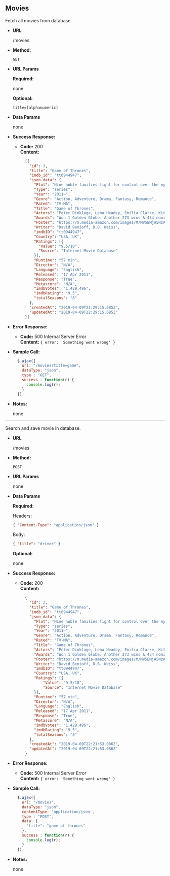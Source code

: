 **Movies**
----
  Fetch all movies from database.

* **URL**

  /movies

* **Method:**
  
  `GET`
  
*  **URL Params**

   **Required:**
 
   none

   **Optional:**
 
   `title=[alphanumeric]`

* **Data Params**

  none
  
* **Success Response:**
  
  * **Code:** 200 <br />
    **Content:** 
    ```json
      [{
        "id": 3,
        "title": "Game of Thrones",
        "imdb_id": "tt0944947",
        "json_data": {
          "Plot": "Nine noble families fight for control over the mythical lands of Westeros, while an ancient enemy returns after being dormant for thousands of years.",
          "Type": "series",
          "Year": "2011–",
          "Genre": "Action, Adventure, Drama, Fantasy, Romance",
          "Rated": "TV-MA",
          "Title": "Game of Thrones",
          "Actors": "Peter Dinklage, Lena Headey, Emilia Clarke, Kit Harington",
          "Awards": "Won 1 Golden Globe. Another 273 wins & 454 nominations.",
          "Poster": "https://m.media-amazon.com/images/M/MV5BMjA5NzA5NjMwNl5BMl5BanBnXkFtZTgwNjg2OTk2NzM@._V1_SX300.jpg",
          "Writer": "David Benioff, D.B. Weiss",
          "imdbID": "tt0944947",
          "Country": "USA, UK",
          "Ratings": [{
            "Value": "9.5/10",
            "Source": "Internet Movie Database"
          }],
          "Runtime": "57 min",
          "Director": "N/A",
          "Language": "English",
          "Released": "17 Apr 2011",
          "Response": "True",
          "Metascore": "N/A",
          "imdbVotes": "1,429,496",
          "imdbRating": "9.5",
          "totalSeasons": "8"
        },
        "createdAt": "2019-04-09T22:29:15.685Z",
        "updatedAt": "2019-04-09T22:29:15.685Z"
      }]
    ```
 
* **Error Response:**

  * **Code:** 500 Internal Server Error <br />
      **Content:** `{ error: 'Something went wrong' }`

* **Sample Call:**

  ```javascript
    $.ajax({
      url: "/movies?title=game",
      dataType: "json",
      type : "GET",
      success : function(r) {
        console.log(r);
      }
    });
  ```
* **Notes:**

  none
  
----
  Search and save movie in database.

* **URL**

  /movies

* **Method:**
  
  `POST`
  
*  **URL Params**

   none

* **Data Params**

  **Required:**
  
  Headers:
  
  ```json
  { "Content-Type": "application/json" }
  ```
  
  Body:
  ```json
  { "title": "driver" }
  ```
  
  **Optional:**
  
  none
  
* **Success Response:**
  
  * **Code:** 200 <br />
    **Content:** 
    ```json
      {
        "id": 2,
        "title": "Game of Thrones",
        "imdb_id": "tt0944947",
        "json_data": {
          "Plot": "Nine noble families fight for control over the mythical lands of Westeros, while an ancient enemy returns after being dormant for thousands of years.",
          "Type": "series",
          "Year": "2011–",
          "Genre": "Action, Adventure, Drama, Fantasy, Romance",
          "Rated": "TV-MA",
          "Title": "Game of Thrones",
          "Actors": "Peter Dinklage, Lena Headey, Emilia Clarke, Kit Harington",
          "Awards": "Won 1 Golden Globe. Another 273 wins & 454 nominations.",
          "Poster": "https://m.media-amazon.com/images/M/MV5BMjA5NzA5NjMwNl5BMl5BanBnXkFtZTgwNjg2OTk2NzM@._V1_SX300.jpg",
          "Writer": "David Benioff, D.B. Weiss",
          "imdbID": "tt0944947",
          "Country": "USA, UK",
          "Ratings": [{
              "Value": "9.5/10",
              "Source": "Internet Movie Database"
          }],
          "Runtime": "57 min",
          "Director": "N/A",
          "Language": "English",
          "Released": "17 Apr 2011",
          "Response": "True",
          "Metascore": "N/A",
          "imdbVotes": "1,429,496",
          "imdbRating": "9.5",
          "totalSeasons": "8"
        },
        "createdAt": "2019-04-09T22:21:53.086Z",
        "updatedAt": "2019-04-09T22:21:53.086Z"
      }
    ```
 
* **Error Response:**

  * **Code:** 500 Internal Server Error <br />
      **Content:** `{ error: 'Something went wrong' }`

* **Sample Call:**

  ```javascript
    $.ajax({
      url: "/movies",
      dataType: "json",
      contentType: 'application/json',
      type : "POST",
      data: {
        "title": "game of thrones"
      },
      success : function(r) {
        console.log(r);
      }
    });
  ```
* **Notes:**

  none
